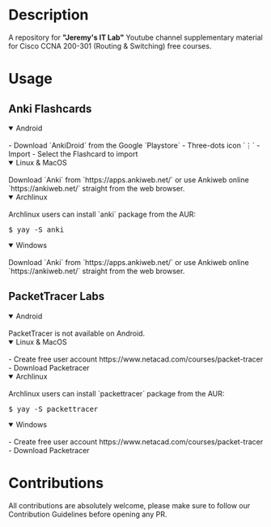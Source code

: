 # Description

A repository for **"Jeremy's IT Lab"** Youtube channel supplementary material for Cisco CCNA 200-301 (Routing & Switching) free courses.

# Usage


## Anki Flashcards

<details open>
<summary>Android</summary>
<br>
- Download `AnkiDroid` from the Google `Playstore`
- Three-dots icon `⋮`
- Import
- Select the Flashcard to import
</details>

<details open>
<summary>Linux & MacOS</summary>
<br>
Download `Anki` from `https://apps.ankiweb.net/` or use Ankiweb online `https://ankiweb.net/` straight from the web browser.
<details open>
<summary>Archlinux</summary>
<br>
Archlinux users can install `anki` package from the AUR:
<pre>$ yay -S anki</pre>
</details>
</details>

<details open>
<summary>Windows</summary>
<br>
Download `Anki` from `https://apps.ankiweb.net/` or use Ankiweb online `https://ankiweb.net/` straight from the web browser.
</details>

## PacketTracer Labs

<details open>
<summary>Android</summary>
<br>
PacketTracer is not available on Android.
</details>

<details open>
<summary>Linux & MacOS</summary>
<br>
- Create free user account https://www.netacad.com/courses/packet-tracer
- Download Packetracer
<details open>
<summary>Archlinux</summary>
<br>
Archlinux users can install `packettracer` package from the AUR:
<pre>$ yay -S packettracer</pre>
</details>
</details>

<details open>
<summary>Windows</summary>
<br>
- Create free user account https://www.netacad.com/courses/packet-tracer
- Download Packetracer
</details>

# Contributions

All contributions are absolutely welcome, please make sure to follow our Contribution Guidelines before opening any PR.
